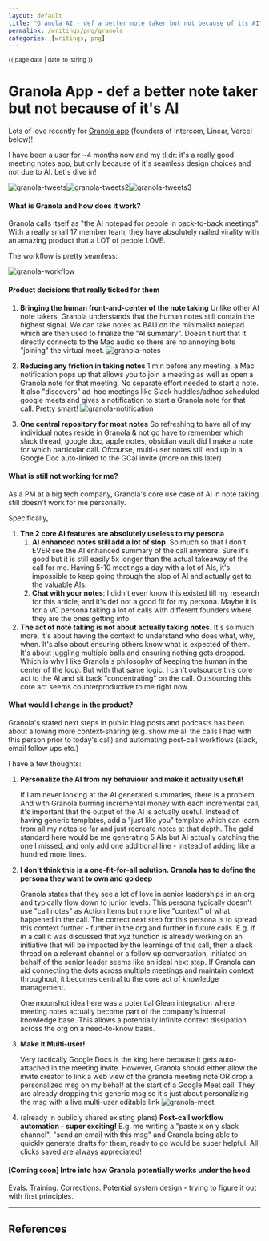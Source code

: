 ```yaml
---
layout: default
title: "Granola AI - def a better note taker but not because of its AI"
permalink: /writings/png/granola
categories: [writings, png]
---
```


<small>{{ page.date | date_to_string }}</small>
# Granola App - def a better note taker but not because of it's AI

Lots of love recently for [Granola app](https://www.granola.ai/) (founders of Intercom, Linear, Vercel below)!

I have been a user for ~4 months now and my tl;dr: it's a really good meeting notes app, but only because of it's seamless design choices and not due to AI. Let's dive in!

![granola-tweets](/assets/images/granola%20intercom.png)![granola-tweets2](/assets/images/granola%20linear.png)![granola-tweets3](/assets/images/granola%20vercel.png)

#### What is Granola and how does it work?

Granola calls itself as "the AI notepad for people in back-to-back meetings". With a really small 17 member team, they have absolutely nailed virality with an amazing product that a LOT of people LOVE.

The workflow is pretty seamless:

![granola-workflow](/assets/images/granola%20workflow.png)
#### Product decisions that really ticked for them

1. **Bringing the human front-and-center of the note taking**
	   Unlike other AI note takers, Granola understands that the human notes still contain the highest signal. We can take notes as BAU on the minimalist notepad which are then used to finalize the "AI summary". Doesn't hurt that it directly connects to the Mac audio so there are no annoying bots "joining" the virtual meet. ![granola-notes](/assets/images/granola%20whiteboard.png)
	   
2. **Reducing any friction in taking notes**
	   1 min before any meeting, a Mac notification pops up that allows you to join a meeting as well as open a Granola note for that meeting. No separate effort needed to start a note. It also "discovers" ad-hoc meetings like Slack huddles/adhoc scheduled google meets and gives a notification to start a Granola note for that call. Pretty smart! ![granola-notification](/assets/images/granola%20huddle%20detected.png)
	   
 3. **One central repository for most notes**
	    So refreshing to have all of my individual notes reside in Granola & not go have to remember which slack thread, google doc, apple notes, obsidian vault did I make a note for which particular call. Ofcourse, multi-user notes still end up in a Google Doc auto-linked to the GCal invite (more on this later)

#### What is still not working for me?

As a PM at a big tech company, Granola's core use case of AI in note taking still doesn't work for me personally.

Specifically,

1. **The 2 core AI features are absolutely useless to my persona**
	1. **AI enhanced notes still add a lot of slop**. So much so that I don't EVER see the AI enhanced summary of the call anymore. Sure it's good but it is still easily 5x longer than the actual takeaway of the call for me. Having 5-10 meetings a day with a lot of AIs, it's impossible to keep going through the slop of AI and actually get to the valuable AIs.
	2. **Chat with your notes**: I didn't even know this existed till my research for this article, and it's def not a good fit for my persona. Maybe it is for a VC persona taking a lot of calls with different founders where they are the ones getting info.
2. **The act of note taking is not about actually taking notes.** 
	   It's so much more, it's about having the context to understand who does what, why, when. It's also about ensuring others know what is expected of them. It's about juggling multiple balls and ensuring nothing gets dropped. Which is why I like Granola's philosophy of keeping the human in the center of the loop. But with that same logic, I can't outsource this core act to the AI and sit back "concentrating" on the call. Outsourcing this core act seems counterproductive to me right now.

#### What would I change in the product?

Granola's stated next steps in public blog posts and podcasts has been about allowing more context-sharing (e.g. show me all the calls I had with this person prior to today's call) and automating post-call workflows (slack, email follow ups etc.)

I have a few thoughts:

1. **Personalize the AI from my behaviour and make it actually useful!**

	If I am never looking at the AI generated summaries, there is a problem. And with Granola burning incremental money with each incremental call, it's important that the output of the AI is actually useful. 
	Instead of having generic templates, add a "just like you" template which can learn from all my notes so far and just recreate notes at that depth. The gold standard here would be me generating 5 AIs but AI actually catching the one I missed, and only add one additional line - instead of adding like a hundred more lines.

2. **I don't think this is a one-fit-for-all solution. Granola has to define the persona they want to own and go deep**

	Granola states that they see a lot of love in senior leaderships in an org and typically flow down to junior levels. This persona typically doesn't use "call notes" as Action Items but more like "context" of what happened in the call. The correct next step for this persona is to spread this context further - further in the org and further in future calls. E.g. if in a call it was discussed that xyz function is already working on an initiative that will be impacted by the learnings of this call, then a slack thread on a relevant channel or a follow up conversation, initiated on behalf of the senior leader seems like an ideal next step. If Granola can aid connecting the dots across multiple meetings and maintain context throughout, it becomes central to the core act of knowledge management.

	One moonshot idea here was a potential Glean integration where meeting notes actually become part of the company's internal knowledge base. This allows a potentially infinite context dissipation across the org on a need-to-know basis.
	   
3. **Make it Multi-user!**

	Very tactically Google Docs is the king here because it gets auto-attached in the meeting invite. However, Granola should either allow the invite creator to link a web view of the granola meeting note OR drop a personalized msg on my behalf at the start of a Google Meet call. They are already dropping this generic msg so it's just about personalizing the msg with a live multi-user editable link ![granola-meet](/assets/images/granola%20auto%20msg.png)
	
4. (already in publicly shared existing plans) **Post-call workflow automation - super exciting!**
	E.g. me writing a "paste x on y slack channel", "send an email with this msg" and Granola being able to quickly generate drafts for them, ready to go would be super helpful. All clicks saved are always appreciated!

#### [Coming soon] Intro into how Granola potentially works under the hood

Evals. Training. Corrections. Potential system design - trying to figure it out with first principles.



---
## References

